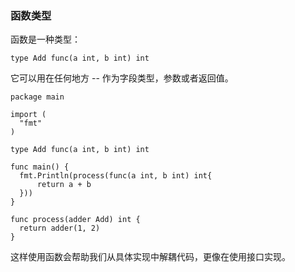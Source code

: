### 函数类型

函数是一种类型：
```
type Add func(a int, b int) int
```
它可以用在任何地方 -- 作为字段类型，参数或者返回值。

```
package main

import (
  "fmt"
)

type Add func(a int, b int) int

func main() {
  fmt.Println(process(func(a int, b int) int{
      return a + b
  }))
}

func process(adder Add) int {
  return adder(1, 2)
}
```

这样使用函数会帮助我们从具体实现中解耦代码，更像在使用接口实现。

